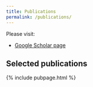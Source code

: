 ```yaml
---
title: Publications
permalink: /publications/
---
```


Please visit:

- [Google Scholar page](https://scholar.google.com/citations?user=iRq4Y8wAAAAJ&hl=en)
<!-- - my [ResearchGate profile](https://www.researchgate.net/profile/Tomas_Chor).
 -->

Selected publications
---------------------

{% include pubpage.html %}



